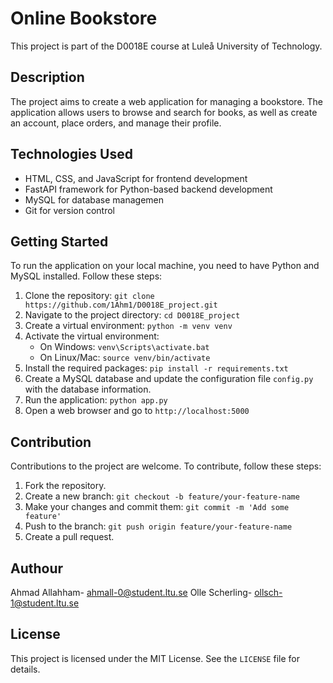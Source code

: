 # Online Bookstore

This project is part of the D0018E course at Luleå University of Technology. 

## Description

The project aims to create a web application for managing a bookstore. The application allows users to browse and search for books, as well as create an account, place orders, and manage their profile.

## Technologies Used

- HTML, CSS, and JavaScript for frontend development
- FastAPI framework for Python-based backend development
- MySQL for database managemen
- Git for version control

## Getting Started

To run the application on your local machine, you need to have Python and MySQL installed. Follow these steps:

1. Clone the repository: `git clone https://github.com/1Ahm1/D0018E_project.git`
2. Navigate to the project directory: `cd D0018E_project`
3. Create a virtual environment: `python -m venv venv`
4. Activate the virtual environment:
   - On Windows: `venv\Scripts\activate.bat`
   - On Linux/Mac: `source venv/bin/activate`
5. Install the required packages: `pip install -r requirements.txt`
6. Create a MySQL database and update the configuration file `config.py` with the database information.
7. Run the application: `python app.py`
8. Open a web browser and go to `http://localhost:5000`

## Contribution

Contributions to the project are welcome. To contribute, follow these steps:

1. Fork the repository.
2. Create a new branch: `git checkout -b feature/your-feature-name`
3. Make your changes and commit them: `git commit -m 'Add some feature'`
4. Push to the branch: `git push origin feature/your-feature-name`
5. Create a pull request.

## Authour

Ahmad Allahham- ahmall-0@student.ltu.se
Olle Scherling- ollsch-1@student.ltu.se

## License

This project is licensed under the MIT License. See the `LICENSE` file for details.
